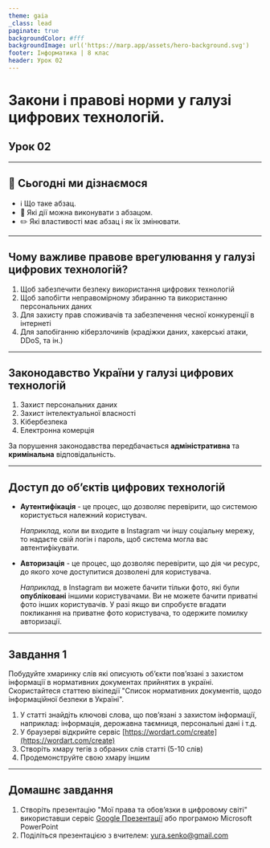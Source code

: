 ```yaml
---
theme: gaia
_class: lead
paginate: true
backgroundColor: #fff
backgroundImage: url('https://marp.app/assets/hero-background.svg')
footer: Інформатика | 8 клас
header: Урок 02
---
```


<style>

.grid-container {
  display: grid;
  grid-template-columns: 50% 50%;
  align-items: left;
}
.text-left {
  font-size: 14px; /* Adjust text size */
  padding: 10px;
}
.image-center {
  max-width: 100%; /* Ensures the image scales within its space */
  height: auto;
  text-align: right;
  display: flex;
  align-items: center;
  justify-content: center;
}

.text-medium {
  font-size: 30px;
}

</style>

# Закони і правові норми у галузі цифрових технологій.

## Урок **02**

---

## 🎯 Сьогодні ми дізнаємося

- ℹ️ Що таке абзац.
- 🔧 Які дії можна виконувати з абзацом.
- ✏️ Які властивості має абзац і як їх змінювати.

---

## Чому важливе правове врегулювання у галузі цифрових технологій?

1. Щоб забезпечити безпеку використання цифрових технологій
2. Щоб запобігти неправомірному збиранню та використанню персональних даних
3. Для захисту прав споживачів та забезпечення чесної конкуренції в інтернеті
4. Для запобіганню кіберзлочинів (крадіжки даних, хакерські атаки, DDoS, та ін.)

---

## Законодавство України у галузі цифрових технологій

1. Захист персональних даних
2. Захист інтелектуальної власності
3. Кібербезпека
4. Електронна комерція

За порушення законодавства передбачається **адміністративна**
та **кримінальна** відповідальність.

---

## Доступ до обʼєктів цифрових технологій

- **Аутентифікація** - це процес, що дозволяє перевірити, що системою користується належний користувач.

  *Наприклад*, коли ви входите в Instagram чи іншу соціальну мережу, то надаєте свій логін і пароль, щоб система могла вас автентифікувати.
- **Авторизація** - це процес, що дозволяє перевірити, що дія чи ресурс, до якого хоче доступитися дозволені для користувача.

  *Наприклад*, в Instagram ви можете бачити тільки фото, які були **опубліковані** іншими користувачами. Ви не можете бачити приватні фото інших користувачів. У разі якщо ви спробуєте вгадати покликання на приватне фото користувача, то одержите помилку авторизації.

---

## Завдання 1

Побудуйте хмаринку слів які описують обʼєкти повʼязані з захистом інформації в нормативних документах прийнятих в україні. Скористайтеся статтею вікіпедії "Список нормативних документів, щодо інформаційної безпеки в Україні".

1. У статті знайдіть ключові слова, що повʼязані з захистом інформації, наприклад: інформація, дерожавна таємниця, персональні дані і т.д.
2. У браузерві відкрийте сервіс [https://wordart.com/create](https://wordart.com/create)
3. Створіть хмару тегів з обраних слів статті (5-10 слів)
4. Продемонструйте свою хмару іншим

---

## Домашнє завдання

1. Створіть презентацію "Мої права та обовʼязки в цифровому світі" використавши сервіс [Google Презентації](https://docs.google.com/presentation) або програмою Microsoft PowerPoint
2. Поділіться презентацією з вчителем: yura.senko@gmail.com
